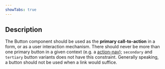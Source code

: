 ```yaml
---
showTabs: true
---
```


## Description

The Button component should be used as the **primary call-to-action** in a form, or as a user interaction mechanism. There should never be more than one primary button in a given context (e.g. a [action-nav](/uilib/extensions/action-nav)); `secondary` and `tertiary` button variants does not have this constraint. Generally speaking, a button should not be used when a link would suffice.
